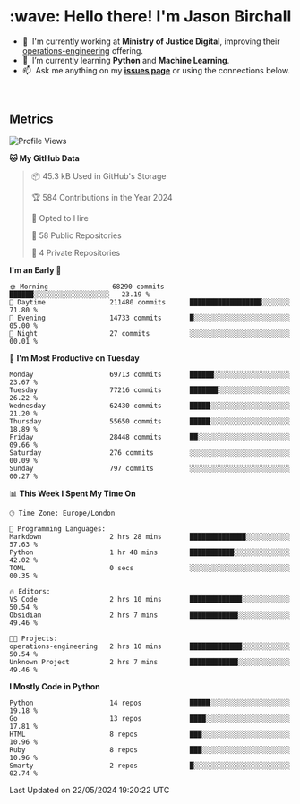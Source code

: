 <h1 align="left" id="jason-title">:wave: Hello there! I'm Jason Birchall</h1>

- :office: &nbsp;I'm currently working at **Ministry of Justice Digital**, improving their [operations-engineering](https://github.com/ministryofjustice/operations-engineering) offering.
- :seedling: &nbsp;I’m currently learning **Python** and **Machine Learning**.
- :mailbox: &nbsp;Ask me anything on my **[issues page]** or using the connections below.


<br>


<h2>Metrics</h2>

<!--START_SECTION:waka-->
![Profile Views](http://img.shields.io/badge/Profile%20Views-0-blue)

**🐱 My GitHub Data** 

> 📦 45.3 kB Used in GitHub's Storage 
 > 
> 🏆 584 Contributions in the Year 2024
 > 
> 💼 Opted to Hire
 > 
> 📜 58 Public Repositories 
 > 
> 🔑 4 Private Repositories 
 > 
**I'm an Early 🐤** 

```text
🌞 Morning                68290 commits       ██████░░░░░░░░░░░░░░░░░░░   23.19 % 
🌆 Daytime                211480 commits      ██████████████████░░░░░░░   71.80 % 
🌃 Evening                14733 commits       █░░░░░░░░░░░░░░░░░░░░░░░░   05.00 % 
🌙 Night                  27 commits          ░░░░░░░░░░░░░░░░░░░░░░░░░   00.01 % 
```
📅 **I'm Most Productive on Tuesday** 

```text
Monday                   69713 commits       ██████░░░░░░░░░░░░░░░░░░░   23.67 % 
Tuesday                  77216 commits       ███████░░░░░░░░░░░░░░░░░░   26.22 % 
Wednesday                62430 commits       █████░░░░░░░░░░░░░░░░░░░░   21.20 % 
Thursday                 55650 commits       █████░░░░░░░░░░░░░░░░░░░░   18.89 % 
Friday                   28448 commits       ██░░░░░░░░░░░░░░░░░░░░░░░   09.66 % 
Saturday                 276 commits         ░░░░░░░░░░░░░░░░░░░░░░░░░   00.09 % 
Sunday                   797 commits         ░░░░░░░░░░░░░░░░░░░░░░░░░   00.27 % 
```


📊 **This Week I Spent My Time On** 

```text
🕑︎ Time Zone: Europe/London

💬 Programming Languages: 
Markdown                 2 hrs 28 mins       ██████████████░░░░░░░░░░░   57.63 % 
Python                   1 hr 48 mins        ███████████░░░░░░░░░░░░░░   42.02 % 
TOML                     0 secs              ░░░░░░░░░░░░░░░░░░░░░░░░░   00.35 % 

🔥 Editors: 
VS Code                  2 hrs 10 mins       █████████████░░░░░░░░░░░░   50.54 % 
Obsidian                 2 hrs 7 mins        ████████████░░░░░░░░░░░░░   49.46 % 

🐱‍💻 Projects: 
operations-engineering   2 hrs 10 mins       █████████████░░░░░░░░░░░░   50.54 % 
Unknown Project          2 hrs 7 mins        ████████████░░░░░░░░░░░░░   49.46 % 
```

**I Mostly Code in Python** 

```text
Python                   14 repos            █████░░░░░░░░░░░░░░░░░░░░   19.18 % 
Go                       13 repos            ████░░░░░░░░░░░░░░░░░░░░░   17.81 % 
HTML                     8 repos             ███░░░░░░░░░░░░░░░░░░░░░░   10.96 % 
Ruby                     8 repos             ███░░░░░░░░░░░░░░░░░░░░░░   10.96 % 
Smarty                   2 repos             █░░░░░░░░░░░░░░░░░░░░░░░░   02.74 % 
```




 Last Updated on 22/05/2024 19:20:22 UTC
<!--END_SECTION:waka-->

<!-- links -->

[issues page]: https://github.com/jasonBirchall/jasonBirchall/issues "jasonBirchall/issues"
